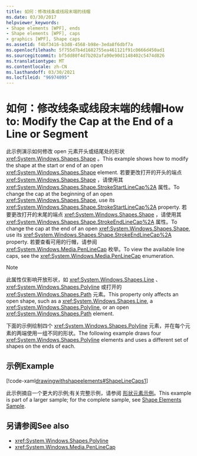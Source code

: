 ```yaml
---
title: 如何：修改线条或线段末端的线帽
ms.date: 03/30/2017
helpviewer_keywords:
- Shape elements [WPF], ends
- Shape elements [WPF], caps
- graphics [WPF], Shape caps
ms.assetid: f4bf3416-b3d8-4568-b98e-3eda8f6dbf7a
ms.openlocfilehash: 5f755d7b4d1682755ea461121f91c0666d450ad1
ms.sourcegitcommit: bf5dd80f4d7b202afa90e90d1148402c5474d826
ms.translationtype: MT
ms.contentlocale: zh-CN
ms.lasthandoff: 03/30/2021
ms.locfileid: "96974095"
---
```

# <a name="how-to-modify-the-cap-at-the-end-of-a-line-or-segment"></a><span data-ttu-id="f1084-102">如何：修改线条或线段末端的线帽</span><span class="sxs-lookup"><span data-stu-id="f1084-102">How to: Modify the Cap at the End of a Line or Segment</span></span>
<span data-ttu-id="f1084-103">此示例演示如何修改 open 元素开头或结尾处的形状 <xref:System.Windows.Shapes.Shape> 。</span><span class="sxs-lookup"><span data-stu-id="f1084-103">This example shows how to modify the shape at the start or end of an open <xref:System.Windows.Shapes.Shape> element.</span></span> <span data-ttu-id="f1084-104">若要更改打开的开头的端点 <xref:System.Windows.Shapes.Shape> ，请使用其 <xref:System.Windows.Shapes.Shape.StrokeStartLineCap%2A> 属性。</span><span class="sxs-lookup"><span data-stu-id="f1084-104">To change the cap at the beginning of an open <xref:System.Windows.Shapes.Shape>, use its <xref:System.Windows.Shapes.Shape.StrokeStartLineCap%2A> property.</span></span> <span data-ttu-id="f1084-105">若要更改打开的末尾的端点 <xref:System.Windows.Shapes.Shape> ，请使用其 <xref:System.Windows.Shapes.Shape.StrokeEndLineCap%2A> 属性。</span><span class="sxs-lookup"><span data-stu-id="f1084-105">To change the cap at the end of an open <xref:System.Windows.Shapes.Shape>, use its <xref:System.Windows.Shapes.Shape.StrokeEndLineCap%2A> property.</span></span> <span data-ttu-id="f1084-106">若要查看可用的行帽，请参阅 <xref:System.Windows.Media.PenLineCap> 枚举。</span><span class="sxs-lookup"><span data-stu-id="f1084-106">To view the available line caps, see the <xref:System.Windows.Media.PenLineCap> enumeration.</span></span>  
  
> [!NOTE]
> <span data-ttu-id="f1084-107">此属性仅影响开放形状，如 <xref:System.Windows.Shapes.Line> 、 <xref:System.Windows.Shapes.Polyline> 或打开的 <xref:System.Windows.Shapes.Path> 元素。</span><span class="sxs-lookup"><span data-stu-id="f1084-107">This property only affects an open shape, such as a <xref:System.Windows.Shapes.Line>, a <xref:System.Windows.Shapes.Polyline>, or an open <xref:System.Windows.Shapes.Path> element.</span></span>  
  
 <span data-ttu-id="f1084-108">下面的示例绘制四个 <xref:System.Windows.Shapes.Polyline> 元素，并在每个元素的两端使用一组不同的形状。</span><span class="sxs-lookup"><span data-stu-id="f1084-108">The following example draws four <xref:System.Windows.Shapes.Polyline> elements and uses a different set of shapes on the ends of each.</span></span>  
  
## <a name="example"></a><span data-ttu-id="f1084-109">示例</span><span class="sxs-lookup"><span data-stu-id="f1084-109">Example</span></span>  
 [!code-xaml[drawingwithshapeelements#ShapeLineCaps1](~/samples/snippets/csharp/VS_Snippets_Wpf/DrawingWithShapeElements/CS/linecapsandjoinsexample.xaml#shapelinecaps1)]  
  
 <span data-ttu-id="f1084-110">此示例摘自一个更大的示例;有关完整示例，请参阅 [形状元素示例](https://github.com/Microsoft/WPF-Samples/tree/master/Graphics/ShapeElements)。</span><span class="sxs-lookup"><span data-stu-id="f1084-110">This example is part of a larger sample; for the complete sample, see [Shape Elements Sample](https://github.com/Microsoft/WPF-Samples/tree/master/Graphics/ShapeElements).</span></span>  
  
## <a name="see-also"></a><span data-ttu-id="f1084-111">另请参阅</span><span class="sxs-lookup"><span data-stu-id="f1084-111">See also</span></span>

- <xref:System.Windows.Shapes.Polyline>
- <xref:System.Windows.Media.PenLineCap>
